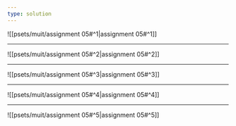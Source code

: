 ```yaml
---
type: solution
---
```


![[psets/muit/assignment 05#^1|assignment 05#^1]]

---

![[psets/muit/assignment 05#^2|assignment 05#^2]]

---

![[psets/muit/assignment 05#^3|assignment 05#^3]]

---

![[psets/muit/assignment 05#^4|assignment 05#^4]]

---

![[psets/muit/assignment 05#^5|assignment 05#^5]]